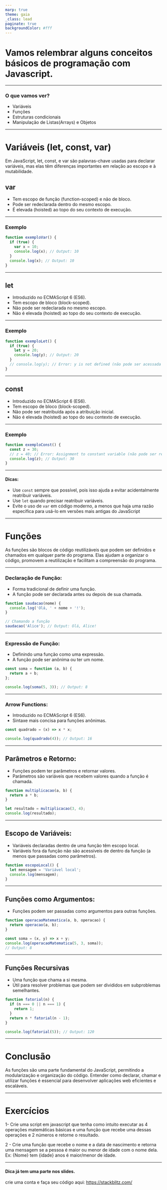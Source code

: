 ```yaml
---
marp: true
theme: gaia
_class: lead
paginate: true
backgroundColor: #fff
---
```




<!-- _class: lead -->

# Vamos relembrar alguns conceitos básicos de programação com Javascript.

---

### O que vamos ver?

- Variáveis
- Funções
- Estruturas condicionais
- Manipulação de Listas(Arrays) e Objetos

---

# Variáveis (let, const, var)

Em JavaScript, let, const, e var são palavras-chave usadas para declarar variáveis, mas elas têm diferenças importantes em relação ao escopo e à mutabilidade.

## var

- Tem escopo de função (function-scoped) e não de bloco.
- Pode ser redeclarada dentro do mesmo escopo.
- É elevada (hoisted) ao topo do seu contexto de execução.

---

### Exemplo

```js
function exemploVar() {
  if (true) {
    var x = 10;
    console.log(x); // Output: 10
  }
  console.log(x); // Output: 10
}
```

---

## let

- Introduzido no ECMAScript 6 (ES6).
- Tem escopo de bloco (block-scoped).
- Não pode ser redeclarada no mesmo escopo.
- Não é elevada (hoisted) ao topo do seu contexto de execução.

---

### Exemplo

```js
function exemploLet() {
  if (true) {
    let y = 20;
    console.log(y); // Output: 20
  }
  // console.log(y); // Error: y is not defined (não pode ser acessada fora do bloco)
}
```

---

## const

- Introduzido no ECMAScript 6 (ES6).
- Tem escopo de bloco (block-scoped).
- Não pode ser reatribuída após a atribuição inicial.
- Não é elevada (hoisted) ao topo do seu contexto de execução.

---

### Exemplo

```js
function exemploConst() {
  const z = 30;
  // z = 40; // Error: Assignment to constant variable (não pode ser reatribuída)
  console.log(z); // Output: 30
}
```

---

#### Dicas:

- Use `const` sempre que possível, pois isso ajuda a evitar acidentalmente reatribuir variáveis.
- Use `let` quando precisar reatribuir variáveis.
- Evite o uso de `var` em código moderno, a menos que haja uma razão específica para usá-lo em versões mais antigas do JavaScript

---

# Funções

As funções são blocos de código reutilizáveis que podem ser definidos e chamados em qualquer parte do programa. Elas ajudam a organizar o código, promovem a reutilização e facilitam a compreensão do programa.

---

### Declaração de Função:

- Forma tradicional de definir uma função.
- A função pode ser declarada antes ou depois de sua chamada.

```js
function saudacao(nome) {
  console.log('Olá, ' + nome + '!');
}

// Chamando a função
saudacao('Alice'); // Output: Olá, Alice!
```

---

### Expressão de Função:

- Definindo uma função como uma expressão.
- A função pode ser anônima ou ter um nome.

```js
const soma = function (a, b) {
  return a + b;
};

console.log(soma(5, 3)); // Output: 8
```

---

### Arrow Functions:

- Introduzido no ECMAScript 6 (ES6).
- Sintaxe mais concisa para funções anônimas.

```js
const quadrado = (x) => x * x;

console.log(quadrado(4)); // Output: 16
```

---

## Parâmetros e Retorno:

- Funções podem ter parâmetros e retornar valores.
- Parâmetros são variáveis que recebem valores quando a função é chamada.

```js
function multiplicacao(a, b) {
  return a * b;
}

let resultado = multiplicacao(3, 4);
console.log(resultado);
```

---

## Escopo de Variáveis:

- Variáveis declaradas dentro de uma função têm escopo local.
- Variáveis fora da função não são acessíveis de dentro da função (a menos que passadas como parâmetros).

```js
function escopoLocal() {
  let mensagem = 'Variável local';
  console.log(mensagem);
}
```

---

## Funções como Argumentos:

- Funções podem ser passadas como argumentos para outras funções.

```js
function operacaoMatematica(a, b, operacao) {
  return operacao(a, b);
}

const soma = (x, y) => x + y;
console.log(operacaoMatematica(5, 3, soma));
// Output: 8
```

---

## Funções Recursivas

- Uma função que chama a si mesma.
- Útil para resolver problemas que podem ser divididos em subproblemas semelhantes.

```js
function fatorial(n) {
  if (n === 0 || n === 1) {
    return 1;
  }
  return n * fatorial(n - 1);
}

console.log(fatorial(5)); // Output: 120
```

---

# Conclusão

As funções são uma parte fundamental do JavaScript, permitindo a modularização e organização do código. Entender como declarar, chamar e utilizar funções é essencial para desenvolver aplicações web eficientes e escaláveis.

---

# Exercícios

1- Crie uma script em javascript que tenha como intuito executar as 4 operações matemáticas básicas e uma função que recebe uma dessas operações e 2 números e retorne o resultado.

2 -  Crie uma função que recebe o nome e a data de nascimento e retorna uma mensagem se a pessoa é maior ou menor de idade com o nome dela. 
Ex: {Nome} tem {idade} anos é maior/menor de idade. 

---

#### Dica já tem uma parte nos slides.

crie uma conta e faça seu código aqui:
https://stackblitz.com/
